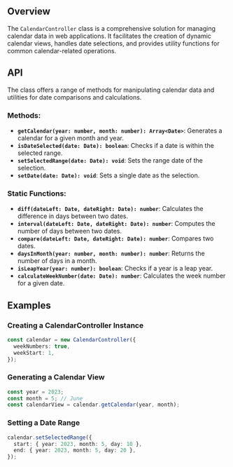 ## Overview

The `CalendarController` class is a comprehensive solution for managing calendar data in web applications. It facilitates the creation of dynamic calendar views, handles date selections, and provides utility functions for common calendar-related operations.

## API

The class offers a range of methods for manipulating calendar data and utilities for date comparisons and calculations.

### Methods:

- **`getCalendar(year: number, month: number): Array<Date>`**: Generates a calendar for a given month and year.
- **`isDateSelected(date: Date): boolean`**: Checks if a date is within the selected range.
- **`setSelectedRange(date: Date): void`**: Sets the range date of the selection.
- **`setDate(date: Date): void`**: Sets a single date as the selection.

### Static Functions:

- **`diff(dateLeft: Date, dateRight: Date): number`**: Calculates the difference in days between two dates.
- **`interval(dateLeft: Date, dateRight: Date): number`**: Computes the number of days between two dates.
- **`compare(dateLeft: Date, dateRight: Date): number`**: Compares two dates.
- **`daysInMonth(year: number, month: number): number`**: Returns the number of days in a month.
- **`isLeapYear(year: number): boolean`**: Checks if a year is a leap year.
- **`calculateWeekNumber(date: Date): number`**: Calculates the week number for a given date.

## Examples

### Creating a CalendarController Instance

```typescript
const calendar = new CalendarController({
  weekNumbers: true,
  weekStart: 1,
});
```

### Generating a Calendar View

```typescript
const year = 2023;
const month = 5; // June
const calendarView = calendar.getCalendar(year, month);
```

### Setting a Date Range

```typescript
calendar.setSelectedRange({
  start: { year: 2023, month: 5, day: 10 },
  end: { year: 2023, month: 5, day: 20 },
});
```
